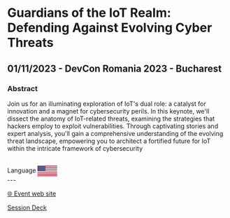 # Guardians of the IoT Realm: Defending Against Evolving Cyber Threats
## 01/11/2023 - DevCon Romania 2023 - Bucharest
### Abstract
Join us for an illuminating exploration of IoT's dual role: a catalyst for innovation and a magnet for cybersecurity perils. In this keynote, we'll dissect the anatomy of IoT-related threats, examining the strategies that hackers employ to exploit vulnerabilities. Through captivating stories and expert analysis, you'll gain a comprehensive understanding of the evolving threat landscape, empowering you to architect a fortified future for IoT within the intricate framework of cybersecurity


<br/>
Language <img width="45" src="https://raw.githubusercontent.com/dpcons/DPCons/Dev/Resources/FlagUSA.svg" style="vertical-align:middle">
<br/>
---



<br/>
<p>
<a href="https://www.dev-con.ro/">🌐 Event web site</a>
</p>

<p>
<a href="https://github.com/dpcons/DPCons/blob/main/Decks/MVPSummit23-Template.pptx" 
target="_blank">Session Deck</a>
</a>
</p>
